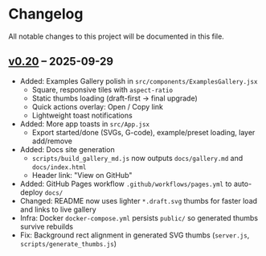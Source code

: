 # Changelog

All notable changes to this project will be documented in this file.

## [v0.20] – 2025-09-29

- Added: Examples Gallery polish in `src/components/ExamplesGallery.jsx`
  - Square, responsive tiles with `aspect-ratio`
  - Static thumbs loading (draft-first → final upgrade)
  - Quick actions overlay: Open / Copy link
  - Lightweight toast notifications
- Added: More app toasts in `src/App.jsx`
  - Export started/done (SVGs, G-code), example/preset loading, layer add/remove
- Added: Docs site generation
  - `scripts/build_gallery_md.js` now outputs `docs/gallery.md` and `docs/index.html`
  - Header link: "View on GitHub"
- Added: GitHub Pages workflow `.github/workflows/pages.yml` to auto-deploy `docs/`
- Changed: README now uses lighter `*.draft.svg` thumbs for faster load and links to live gallery
- Infra: Docker `docker-compose.yml` persists `public/` so generated thumbs survive rebuilds
- Fix: Background rect alignment in generated SVG thumbs (`server.js`, `scripts/generate_thumbs.js`)

[v0.20]: https://github.com/neilyboy/plotterlab/releases/tag/v0.20
